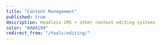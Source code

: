 ```yaml
---
title: "Content Management"
published: true
description: Headless CMS + other content editing systems
color: "#ABA194"
redirect_from: "/tools/editing/"
---
```

